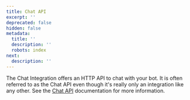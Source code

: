 ```yaml
---
title: Chat API
excerpt: ''
deprecated: false
hidden: false
metadata:
  title: ''
  description: ''
  robots: index
next:
  description: ''
---
```

The Chat Integration offers an HTTP API to chat with your bot. It is often referred to as the Chat API even though it's really only an integration like any other. See the [Chat API](https://botpress-docs.readme.io/reference/introduction)  documentation for more information.
